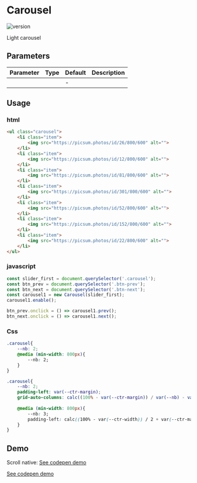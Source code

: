 
# Carousel

![version](https://img.shields.io/github/manifest-json/v/Natjo/carousel)

Light carousel

## Parameters
| Parameter | Type | Default | Description |
| ------ | ------ | ------ | ------ |
|  |  | - |  |


## Usage

### html
```html
<ul class="carousel">
	<li class="item">
		<img src="https://picsum.photos/id/26/800/600" alt="">
	</li>
	<li class="item">
		<img src="https://picsum.photos/id/12/800/600" alt="">
	</li>
	<li class="item">
		<img src="https://picsum.photos/id/81/800/600" alt="">
	</li>
	<li class="item">
		<img src="https://picsum.photos/id/301/800/600" alt="">
	</li>
	<li class="item">
		<img src="https://picsum.photos/id/52/800/600" alt="">
	</li>
	<li class="item">
		<img src="https://picsum.photos/id/152/800/600" alt="">
	</li>
	<li class="item">
		<img src="https://picsum.photos/id/22/800/600" alt="">
	</li>
</ul>
```
### javascript
```javascript
const slider_first = document.querySelector('.carousel');
const btn_prev = document.querySelector('.btn-prev');
const btn_next = document.querySelector('.btn-next');
const carousel1 = new Carousel(slider_first);
carousel1.enable();

btn_prev.onclick = () => carousel1.prev();
btn_next.onclick = () => carousel1.next();

```
### Css
```css
.carousel{
	--nb: 2;
	@media (min-width: 800px){
		--nb: 2;
	}
}
```
```css
.carousel{
	--nb: 2;
	padding-left: var(--ctr-margin);
	grid-auto-columns: calc((100% - var(--ctr-margin)) / var(--nb) - var(--gap) * ((var(--nb) - 1) / var(--nb)));
	
	@media (min-width: 800px){
		--nb: 3;
		padding-left: calc((100% - var(--ctr-width)) / 2 + var(--ctr-margin));
	}
}
```


## Demo
Scroll native:
[See codepen demo](https://codepen.io/natjo/pen/JjRvoNP?editors=0010)


[See codepen demo](https://codepen.io/natjo/pen/QWERPrb?editors=0110)
